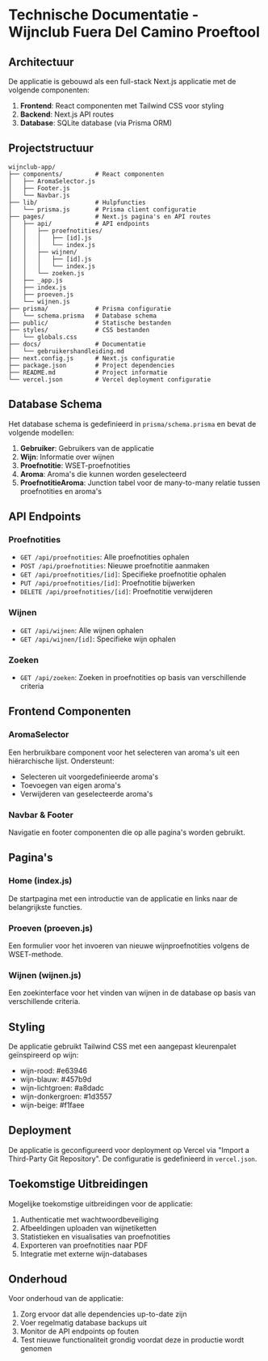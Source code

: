# Technische Documentatie - Wijnclub Fuera Del Camino Proeftool

## Architectuur

De applicatie is gebouwd als een full-stack Next.js applicatie met de volgende componenten:

1. **Frontend**: React componenten met Tailwind CSS voor styling
2. **Backend**: Next.js API routes
3. **Database**: SQLite database (via Prisma ORM)

## Projectstructuur

```
wijnclub-app/
├── components/         # React componenten
│   ├── AromaSelector.js
│   ├── Footer.js
│   └── Navbar.js
├── lib/                # Hulpfuncties
│   └── prisma.js       # Prisma client configuratie
├── pages/              # Next.js pagina's en API routes
│   ├── api/            # API endpoints
│   │   ├── proefnotities/
│   │   │   ├── [id].js
│   │   │   └── index.js
│   │   ├── wijnen/
│   │   │   ├── [id].js
│   │   │   └── index.js
│   │   └── zoeken.js
│   ├── _app.js
│   ├── index.js
│   ├── proeven.js
│   └── wijnen.js
├── prisma/             # Prisma configuratie
│   └── schema.prisma   # Database schema
├── public/             # Statische bestanden
├── styles/             # CSS bestanden
│   └── globals.css
├── docs/               # Documentatie
│   └── gebruikershandleiding.md
├── next.config.js      # Next.js configuratie
├── package.json        # Project dependencies
├── README.md           # Project informatie
└── vercel.json         # Vercel deployment configuratie
```

## Database Schema

Het database schema is gedefinieerd in `prisma/schema.prisma` en bevat de volgende modellen:

1. **Gebruiker**: Gebruikers van de applicatie
2. **Wijn**: Informatie over wijnen
3. **Proefnotitie**: WSET-proefnotities
4. **Aroma**: Aroma's die kunnen worden geselecteerd
5. **ProefnotitieAroma**: Junction tabel voor de many-to-many relatie tussen proefnotities en aroma's

## API Endpoints

### Proefnotities

- `GET /api/proefnotities`: Alle proefnotities ophalen
- `POST /api/proefnotities`: Nieuwe proefnotitie aanmaken
- `GET /api/proefnotities/[id]`: Specifieke proefnotitie ophalen
- `PUT /api/proefnotities/[id]`: Proefnotitie bijwerken
- `DELETE /api/proefnotities/[id]`: Proefnotitie verwijderen

### Wijnen

- `GET /api/wijnen`: Alle wijnen ophalen
- `GET /api/wijnen/[id]`: Specifieke wijn ophalen

### Zoeken

- `GET /api/zoeken`: Zoeken in proefnotities op basis van verschillende criteria

## Frontend Componenten

### AromaSelector

Een herbruikbare component voor het selecteren van aroma's uit een hiërarchische lijst. Ondersteunt:
- Selecteren uit voorgedefinieerde aroma's
- Toevoegen van eigen aroma's
- Verwijderen van geselecteerde aroma's

### Navbar & Footer

Navigatie en footer componenten die op alle pagina's worden gebruikt.

## Pagina's

### Home (index.js)

De startpagina met een introductie van de applicatie en links naar de belangrijkste functies.

### Proeven (proeven.js)

Een formulier voor het invoeren van nieuwe wijnproefnotities volgens de WSET-methode.

### Wijnen (wijnen.js)

Een zoekinterface voor het vinden van wijnen in de database op basis van verschillende criteria.

## Styling

De applicatie gebruikt Tailwind CSS met een aangepast kleurenpalet geïnspireerd op wijn:
- wijn-rood: #e63946
- wijn-blauw: #457b9d
- wijn-lichtgroen: #a8dadc
- wijn-donkergroen: #1d3557
- wijn-beige: #f1faee

## Deployment

De applicatie is geconfigureerd voor deployment op Vercel via "Import a Third-Party Git Repository". De configuratie is gedefinieerd in `vercel.json`.

## Toekomstige Uitbreidingen

Mogelijke toekomstige uitbreidingen voor de applicatie:
1. Authenticatie met wachtwoordbeveiliging
2. Afbeeldingen uploaden van wijnetiketten
3. Statistieken en visualisaties van proefnotities
4. Exporteren van proefnotities naar PDF
5. Integratie met externe wijn-databases

## Onderhoud

Voor onderhoud van de applicatie:
1. Zorg ervoor dat alle dependencies up-to-date zijn
2. Voer regelmatig database backups uit
3. Monitor de API endpoints op fouten
4. Test nieuwe functionaliteit grondig voordat deze in productie wordt genomen
